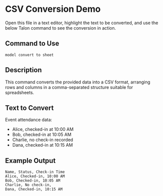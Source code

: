 # CSV Conversion Demo

Open this file in a text editor, highlight the text to be converted, and use the below Talon command to see the conversion in action.

## Command to Use

`model convert to sheet`

## Description

This command converts the provided data into a CSV format, arranging rows and columns in a comma-separated structure suitable for spreadsheets.

## Text to Convert

Event attendance data:
- Alice, checked-in at 10:00 AM
- Bob, checked-in at 10:05 AM
- Charlie, no check-in recorded
- Dana, checked-in at 10:15 AM

## Example Output

```
Name, Status, Check-in Time
Alice, Checked-in, 10:00 AM
Bob, Checked-in, 10:05 AM
Charlie, No check-in,
Dana, Checked-in, 10:15 AM
```

